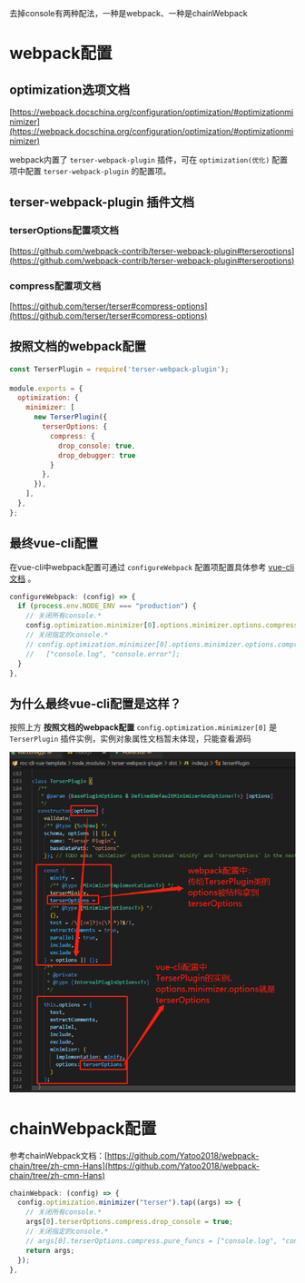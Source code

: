 去掉console有两种配法，一种是webpack、一种是chainWebpack

# webpack配置

## optimization选项文档

[https://webpack.docschina.org/configuration/optimization/#optimizationminimizer](https://webpack.docschina.org/configuration/optimization/#optimizationminimizer)

webpack内置了 `terser-webpack-plugin` 插件，可在 `optimization(优化)` 配置项中配置 `terser-webpack-plugin` 的配置项。

## terser-webpack-plugin 插件文档

### terserOptions配置项文档

[https://github.com/webpack-contrib/terser-webpack-plugin#terseroptions](https://github.com/webpack-contrib/terser-webpack-plugin#terseroptions)

### compress配置项文档

[https://github.com/terser/terser#compress-options](https://github.com/terser/terser#compress-options)

## 按照文档的webpack配置

```javascript
const TerserPlugin = require('terser-webpack-plugin');

module.exports = {
  optimization: {
    minimizer: [
      new TerserPlugin({
        terserOptions: {
          compress: {
            drop_console: true,
            drop_debugger: true
          }
        },
      }),
    ],
  },
};
```

## 最终vue-cli配置

在vue-cli中webpack配置可通过 `configureWebpack` 配置项配置具体参考 [vue-cli文档](https://cli.vuejs.org/zh/guide/webpack.html) 。

```javascript
configureWebpack: (config) => {
  if (process.env.NODE_ENV === "production") {
    // 关闭所有console.*
    config.optimization.minimizer[0].options.minimizer.options.compress.drop_console = true;
    // 关闭指定的console.*
    // config.optimization.minimizer[0].options.minimizer.options.compress.pure_funcs =
    //   ["console.log", "console.error"];
  }
},
```

## 为什么最终vue-cli配置是这样？

按照上方 **按照文档的webpack配置** `config.optimization.minimizer[0]` 是 `TerserPlugin` 插件实例，实例对象属性文档暂未体现，只能查看源码

![](assets/【vue-cli】生产环境去掉console/1.png)

# chainWebpack配置

参考chainWebpack文档：[https://github.com/Yatoo2018/webpack-chain/tree/zh-cmn-Hans](https://github.com/Yatoo2018/webpack-chain/tree/zh-cmn-Hans)

```javascript
chainWebpack: (config) => {
  config.optimization.minimizer("terser").tap((args) => {
    // 关闭所有console.*
    args[0].terserOptions.compress.drop_console = true;
    // 关闭指定的console.*
    // args[0].terserOptions.compress.pure_funcs = ["console.log", "console.error"];
    return args;
  });
},
```
